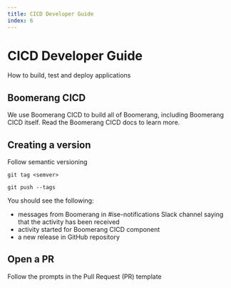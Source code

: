 ```yaml
---
title: CICD Developer Guide
index: 6
---
```


# CICD Developer Guide

How to build, test and deploy applications

## Boomerang CICD

We use Boomerang CICD to build all of Boomerang, including Boomerang CICD itself. Read the Boomerang CICD docs to learn more.

## Creating a version

Follow semantic versioning

`git tag <semver>`

`git push --tags`

You should see the following:

- messages from Boomerang in #ise-notifications Slack channel saying that the activity has been received
- activity started for Boomerang CICD component
- a new release in GitHub repository

## Open a PR

Follow the prompts in the Pull Request (PR) template
